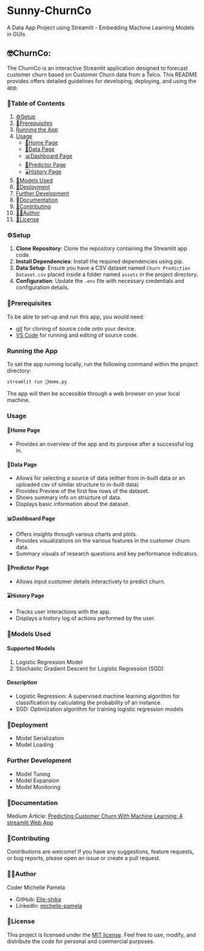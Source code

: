 # Sunny-ChurnCo
A Data App Project using Streamlit - Embedding Machine Learning Models in GUIs


## 🤓ChurnCo: 
 
The ChurnCo is an interactive Streamlit application designed to forecast customer churn based on Customer Churn data from a Telco. This README provides offers detailed guidelines for developing, deploying, and using  the app.
 
### 📜Table of Contents
1. [⚙️Setup](#setup)
2. [🧱Prerequisites](#Prerequisites)
3. [Running the App](#running-the-app)
4. [Usage](#usage)
    - [🏡Home Page](#home-page)
    - [🔢Data Page](#data-page)
    - [📊Dashboard Page](#dashboard-page)
    - [🎰Predictor Page](#predictor-page)
    - [⌛History Page](#history-page)
5. [🤖Models Used](#models-used)
6. [🚀Deployment](#deployment)
7. [Further Development](#further-development)
8. 📄[Documentation](#Documentation)
9. [🤝Contributing](#contributing)
10. [👩‍💻Author](#author)
11. [🏅License](#license)
 
### ⚙️Setup <a name="setup"></a>
 
1. **Clone Repository**: Clone the repository containing the Streamlit app code.
2. **Install Dependencies**: Install the required dependencies using pip.
3. **Data Setup**: Ensure you have a CSV dataset named `Churn Prediction Dataset.csv` placed inside a folder named `assets` in the project directory.
4. **Configuration**: Update the `.env` file with necessary credentials and configuration details.
 
### 🧱Prerequisites <a name="prerequisites"></a>

To be able to set-up and run this app, you would need:
- [git](https://git-scm.com/downloads) for cloning of source code onto your device.
- [VS Code](https://code.visualstudio.com/download) for running and editing of source code.

### Running the App <a name="running-the-app"></a>
 
To set the app running locally, run the following command within the project directory:
 
```bash
streamlit run 🏡Home.py
```
 
The app will then be accessible through a web browser on your local machine.
 
### Usage <a name="usage"></a>
 
#### 🏡Home Page <a name="home-page"></a>
- Provides an overview of the app and its purpose after a successful log in.
 
#### 🔢Data Page <a name="data-page"></a>
- Allows for selecting a source of data (either from in-built data or an uploaded csv of similar structure to in-built data)
- Provides Preview of the first few rows of the dataset.
- Shows summary info on structure of data.
- Displays basic information about the dataset.

#### 📊Dashboard Page <a name="dashboard-page"></a>
- Offers insights through various charts and plots.
- Provides visualizations on the various features in the customer churn data.
- Summary visuals of research questions and key performance indicators.

 
#### 🎰Predictor Page <a name="predictor-page"></a>
- Allows input customer details interactively to predict churn.
 
#### ⌛History Page <a name="history-page"></a>
- Tracks user interactions with the app.
- Displays a history log of actions performed by the user.
 
### 🤖Models Used <a name="models-used"></a>
 
#### Supported Models
1. Logistic Regression Model
2. Stochastic Gradient Descent for Logistic Regression (SGD)
 
#### Description
- Logistic Regression: A supervised machine learning algorithm for classification by calculating the probability of an instance.
- SGD: Optimization algorithm for training logistic regression models

 
### 🚀Deployment <a name="deployment"></a>
 
- Model Serialization
- Model Loading
 
### Further Development <a name="further-development"></a>
 
- Model Tuning
- Model Expansion
- Model Monitoring

### 📄Documentation <a name="documentation"></a>
 Medium Article: [Predicting Customer Churn With Machine Learning: A streamlit Web App](https://medium.com/@pamelakushika/predicting-customer-churn-with-machine-learning-a-streamlit-web-app-aaa92ec8b1b6)
 
### 🤝Contributing <a name="contributing"></a>
 
Contributions are welcome! If you have any suggestions, feature requests, or bug reports, please open an issue or create a pull request.

### 👩‍💻Author <a name="author"></a>
Coder Michelle Pamela
- GitHub: [Elle-shika](https://github.com/elle-shika)
- LinkedIn: [michelle-pamela](www.linkedin.com/in/michelle-pamela)
 
### 🏅License <a name="license"></a>
 
This project is licensed under the [MIT license](LICENSE). Feel free to use, modify, and distribute the code for personal and commercial purposes.
















 

